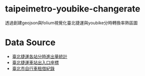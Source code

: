 # taipeimetro-youbike-changerate
透過創建geojson與folium視覺化臺北捷運與youbike分時轉換率熱區圖

# Data Source
- [臺北捷運各站分時進出量統計](http://163.29.157.32:8080/fi/dataset/98d67c29-464a-4003-9f78-b1cbb89bff59)
- [臺北捷運車站出入口座標](https://data.taipei/#/dataset/detail?id=cfa4778c-62c1-497b-b704-756231de348b)
- [臺北市自行車租借紀錄](https://data.taipei/#/dataset/detail?id=9d9de741-c814-450d-b6bb-af8c438f08e5)


